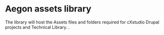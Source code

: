 # Aegon assets library

The library will host the Assets files and folders required for cXstudio Drupal projects and Technical Library.
.
